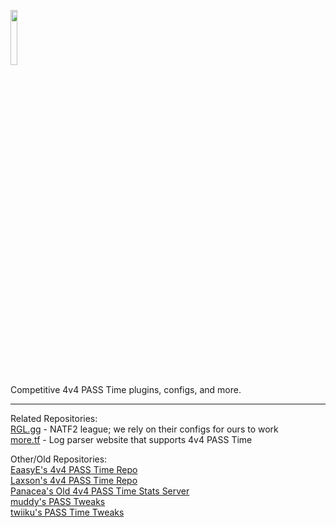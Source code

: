 <a href="https://passtime.tf/"><img src="https://github.com/blakeplusplus/p4sstime/blob/main/%5BExtras%5D/final_logo.png" width=15%></a>

Competitive 4v4 PASS Time plugins, configs, and more.

***

Related Repositories:\
[RGL.gg](https://github.com/RGLgg) - NATF2 league; we rely on their configs for ours to work\
[more.tf](https://github.com/calisirmori/more.tf) - Log parser website that supports 4v4 PASS Time

Other/Old Repositories:\
[EaasyE's 4v4 PASS Time Repo](https://github.com/eaasye/passtime)\
[Laxson's 4v4 PASS Time Repo](https://github.com/Laxson/Passtime)\
[Panacea's Old 4v4 PASS Time Stats Server](https://github.com/Panacea729/passtimestats-server)\
[muddy's PASS Tweaks](https://github.com/SirBlockles/pass-tweaks)\
[twiiku's PASS Time Tweaks](https://github.com/ldesgoui/tf2-passtime-tweaks)
